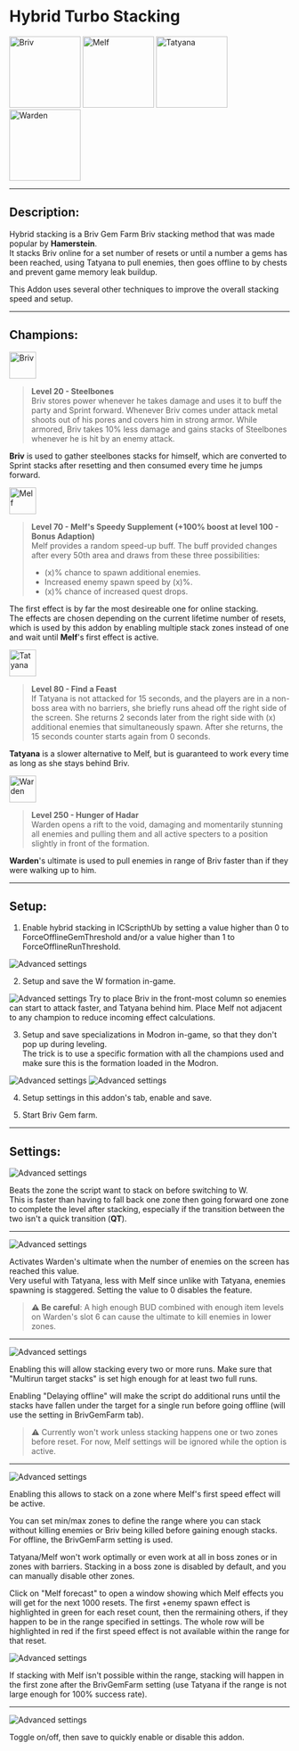 # Hybrid Turbo Stacking

<p align="left">
<img alt="Briv" height="128" src="Images/Briv_portrait.png" width="128"/>
<img alt="Melf" height="128" src="Images/Melf_portrait.png" width="128"/>
<img alt="Tatyana" height="128" src="Images/Tatyana_portrait.png" width="128"/>
<img alt="Warden" height="128" src="Images/Warden_portrait.png" width="128"/>
</p>

___

## Description:

Hybrid stacking is a Briv Gem Farm Briv stacking method that was made popular by **Hamerstein**.  
It stacks Briv online for a set number of resets or until a number a gems has been reached, using Tatyana to pull enemies,
then goes offline to by chests and prevent game memory leak buildup.

This Addon uses several other techniques to improve the overall stacking speed and setup.

___

## Champions:

<img alt="Briv" height="48" src="Images/Briv_portrait.png" width="48"/>

>**Level 20 - Steelbones**  
Briv stores power whenever he takes damage and uses it to buff the party and Sprint forward.
Whenever Briv comes under attack metal shoots out of his pores and covers him in strong armor.
While armored, Briv takes 10% less damage and gains stacks of Steelbones whenever he is hit by an enemy attack.

**Briv** is used to gather steelbones stacks for himself, which are converted to Sprint
stacks after resetting and then consumed every time he jumps forward.

<img alt="Melf" height="48" src="Images/Melf_portrait.png" width="48"/>

>**Level 70 - Melf's Speedy Supplement (+100% boost at level 100 - Bonus Adaption)**  
Melf provides a random speed-up buff. The buff provided changes after every 50th area and draws from these three possibilities:
>- (x)% chance to spawn additional enemies.
>- Increased enemy spawn speed by (x)%.
>- (x)% chance of increased quest drops.

The first effect is by far the most desireable one for online stacking.  
The effects are chosen depending on the current lifetime number of resets, which is used by this addon
by enabling multiple stack zones instead of one and wait until **Melf**'s first effect is active.

<img alt="Tatyana" height="48" src="Images/Tatyana_portrait.png" width="48"/>

>**Level 80 - Find a Feast**  
If Tatyana is not attacked for 15 seconds, and the players are in a non-boss area with no barriers,
she briefly runs ahead off the right side of the screen. She returns 2 seconds later from the right side with (x) additional enemies that simultaneously spawn.
After she returns, the 15 seconds counter starts again from 0 seconds.

**Tatyana** is a slower alternative to Melf, but is guaranteed to work every time as long as she stays behind Briv.

<img alt="Warden" height="48" src="Images/Warden_portrait.png" width="48"/>

>**Level 250 - Hunger of Hadar**  
Warden opens a rift to the void, damaging and momentarily stunning all enemies
and pulling them and all active specters to a position slightly in front of the formation.

**Warden**'s ultimate is used to pull enemies in range of Briv faster than if they were walking up to him.

___

## Setup:

1. Enable hybrid stacking in ICScripthUb by setting a value higher than 0
to ForceOfflineGemThreshold and/or a value higher than 1 to ForceOfflineRunThreshold.  
<img alt="Advanced settings" src="Images/advanced_settings.png"/>

2. Setup and save the W formation in-game.
<img alt="Advanced settings" src="Images/saved_formations.png"/>
Try to place Briv in the front-most column so enemies can start to attack faster, and Tatyana behind him.
Place Melf not adjacent to any champion to reduce incoming effect calculations.

3. Setup and save specializations in Modron in-game, so that they don't pop up during leveling.  
The trick is to use a specific formation with all the champions used and make sure
this is the formation loaded in the Modron.  
<img alt="Advanced settings" src="Images/specs_formation.png"/>
<img alt="Advanced settings" src="Images/saved_specs.png"/>

4. Setup settings in this addon's tab, enable and save.

5. Start Briv Gem farm.

___

## Settings:

<img alt="Advanced settings" src="Images/Settings/settings_complete_zone.png"/>

Beats the zone the script want to stack on before switching to W.  
This is faster than having to fall back one zone then going forward one zone to complete the level after stacking,
especially if the transition between the two isn't a quick transition (**QT**).

___

<img alt="Advanced settings" src="Images/Settings/settings_Warden.png"/>

Activates Warden's ultimate when the number of enemies on the screen has reached this value.  
Very useful with Tatyana, less with Melf since unlike with Tatyana, enemies spawning is staggered.
Setting the value to 0 disables the feature.

>**⚠️ Be careful**: A high enough BUD combined with enough item levels on Warden's slot 6 can cause the ultimate
to kill enemies in lower zones.

___

<img alt="Advanced settings" src="Images/Settings/settings_multirun.png"/>

Enabling this will allow stacking every two or more runs.
Make sure that "Multirun target stacks" is set high enough for at least two full runs.  

Enabling "Delaying offline" will make the script do additional runs until the stacks
have fallen under the target for a single run before going offline (will use the setting in BrivGemFarm tab).

> ⚠️ Currently won't work unless stacking happens one or two zones before reset.
For now, Melf settings will be ignored while the option is active.

___

<img alt="Advanced settings" src="Images/Settings/settings_Melf.png"/>

Enabling this allows to stack on a zone where Melf's first speed effect will be active. 

You can set min/max zones to define the range where you can stack without killing enemies
or Briv being killed before gaining enough stacks. For offline, the BrivGemFarm setting is used.  

Tatyana/Melf won't work optimally or even work at all in boss zones or in zones with barriers.
Stacking in a boss zone is disabled by default, and you can manually disable other zones.

Click on "Melf forecast" to open a window showing which Melf effects you will get for the next 1000 resets.
The first +enemy spawn effect is highlighted in green for each reset count, then the rermaining others,
if they happen to be in the range specified in settings.
The whole row will be highlighted in red if the first speed effect is not available within the range for that reset.

<img alt="Advanced settings" src="Images/Melf_forecast.png"/>

If stacking with Melf isn't possible within the range, stacking will happen in the first
zone after the BrivGemFarm setting (use Tatyana if the range is not large enough for 100% success rate).

___

<img alt="Advanced settings" src="Images/Settings/settings_enabled.png"/>

Toggle on/off, then save to quickly enable or disable this addon.
